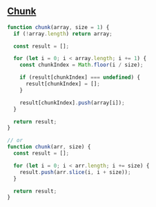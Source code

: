 ## [Chunk](https://www.greatfrontend.com/questions/javascript/chunk)

<!-- notecardId: 1739697587549 -->

```js
function chunk(array, size = 1) {
  if (!array.length) return array;

  const result = [];

  for (let i = 0; i < array.length; i += 1) {
    const chunkIndex = Math.floor(i / size);

    if (result[chunkIndex] === undefined) {
      result[chunkIndex] = [];
    }

    result[chunkIndex].push(array[i]);
  }

  return result;
}

// or
function chunk(arr, size) {
  const result = [];

  for (let i = 0; i < arr.length; i += size) {
    result.push(arr.slice(i, i + size));
  }

  return result;
}
```
